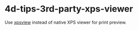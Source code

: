# 4d-tips-3rd-party-xps-viewer

Use [xpsview](https://github.com/codeprof/xpsview) instead of native XPS viewer for print preview.
